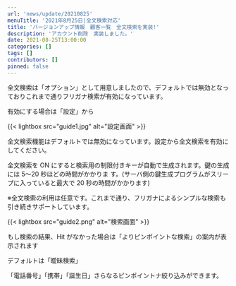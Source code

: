 ```yaml
---
url: 'news/update/20210825'
menuTitle: '2021年8月25日|全文検索対応'
title: 'バージョンアップ情報　顧客一覧　全文検索を実装!'
description: 'アカウント削除　実装しました。'
date: 2021-08-25T13:00:00
categories: []
tags: []
contributors: []
pinned: false
---
```


全文検索は「オプション」として用意しましたので、デフォルトでは無効となっておりこれまで通りフリガナ検索が有効になっています。

有効にする場合は「設定」から

{{< lightbox src="guide1.jpg" alt="設定画面" >}}

全文検索機能はデフォルトでは無効になっています。設定から全文検索を有効にしてください。

全文検索を ON にすると検索用の制限付きキーが自動で生成されます。鍵の生成には 5〜20 秒ほどの時間がかかりま す。(サーバ側の鍵生成プログラムがスリープに入っていると最大で 20 秒の時間がかかります)

※全文検索の利用は任意です。これまで通り、フリガナによるシンプルな検索も引き続きサポートしています。

{{< lightbox src="guide2.png" alt="検索画面" >}}

もし検索の結果、Hit がなかった場合は「よりピンポイントな検索」の案内が表示されます

デフォルトは「曖昧検索」

「電話番号」「携帯」「誕生日」さらなるピンポイントナ絞り込みができます。
